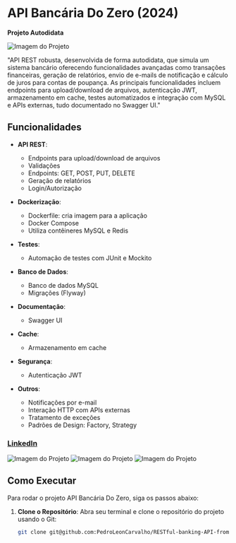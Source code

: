 # API Bancária Do Zero (2024)

**Projeto Autodidata**

![Imagem do Projeto](https://github.com/user-attachments/assets/38e5983d-c4c8-495d-8135-d1e023591da1)

"API REST robusta, desenvolvida de forma autodidata, que simula um sistema bancário oferecendo funcionalidades avançadas como transações financeiras, geração de relatórios, envio de e-mails de notificação e cálculo de juros para contas de poupança. As principais funcionalidades incluem endpoints para upload/download de arquivos, autenticação JWT, armazenamento em cache, testes automatizados e integração com MySQL e APIs externas, tudo documentado no Swagger UI."

## Funcionalidades

- **API REST**:
  - Endpoints para upload/download de arquivos
  - Validações
  - Endpoints: GET, POST, PUT, DELETE
  - Geração de relatórios
  - Login/Autorização

- **Dockerização**:
  - Dockerfile: cria imagem para a aplicação
  - Docker Compose
  - Utiliza contêineres MySQL e Redis

- **Testes**:
  - Automação de testes com JUnit e Mockito

- **Banco de Dados**:
  - Banco de dados MySQL
  - Migrações (Flyway)

- **Documentação**:
  - Swagger UI

- **Cache**:
  - Armazenamento em cache

- **Segurança**:
  - Autenticação JWT

- **Outros**:
  - Notificações por e-mail
  - Interação HTTP com APIs externas
  - Tratamento de exceções
  - Padrões de Design: Factory, Strategy

### [LinkedIn](https://www.linkedin.com/in/pedro-leon-carvalho)

![Imagem do Projeto](https://github.com/user-attachments/assets/5cbec450-6a37-47a5-90ab-1d3fed7715a2)
![Imagem do Projeto](https://github.com/user-attachments/assets/26b94e48-2102-4f21-97ff-d9c74e2658ed)
![Imagem do Projeto](https://github.com/user-attachments/assets/d410656b-b84a-4980-b7a7-771012a4b9df)

## Como Executar

Para rodar o projeto API Bancária Do Zero, siga os passos abaixo:

1. **Clone o Repositório**:
   Abra seu terminal e clone o repositório do projeto usando o Git:

   ```bash
   git clone git@github.com:PedroLeonCarvalho/RESTful-banking-API-from-scratch--no-curses-or-tutorials-involved-.git



   

